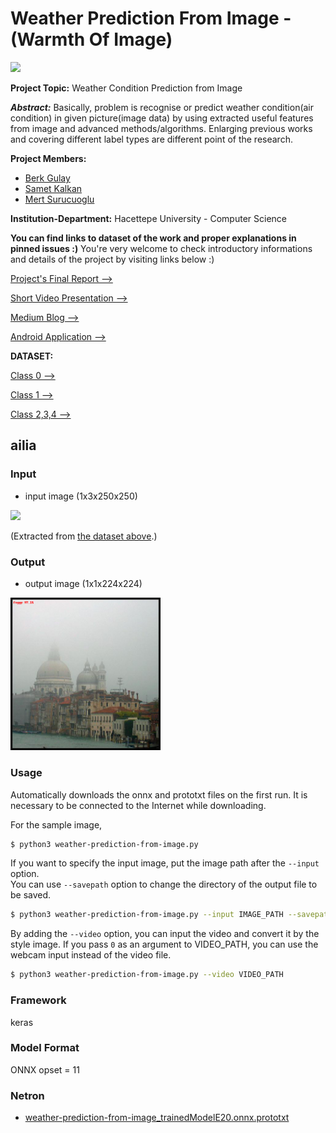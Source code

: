 # Weather Prediction From Image - (Warmth Of Image)


![](https://user-images.githubusercontent.com/20780894/35770726-967a4198-0931-11e8-93a2-c6b8cb826210.jpg)

**Project Topic:** Weather Condition Prediction from Image

**_Abstract:_** Basically, problem is recognise or predict weather condition(air condition) in given picture(image data) by using extracted useful features from image and advanced methods/algorithms. Enlarging previous works and covering different label types are different point of the research.


**Project Members:** 
- [Berk Gulay](https://www.linkedin.com/in/berk-gulay97/)
- [Samet Kalkan](https://www.linkedin.com/in/sametkalkan/)
- [Mert Surucuoglu](https://www.linkedin.com/in/mertsurucu/)

**Institution-Department:** Hacettepe University - Computer Science

**You can find links to dataset of the work and proper explanations in pinned issues :)**
You're very welcome to check introductory informations and details of the project by visiting links below :)

[Project's Final Report -->](https://drive.google.com/open?id=1HFyAUvnkS61Xat9cUBAhG-4hvwR1T8lb)

[Short Video Presentation -->](https://www.youtube.com/watch?v=TdzUGoS2F80&t=7s)

[Medium Blog -->](https://medium.com/warmthofimage)

[Android Application -->](https://play.google.com/store/apps/details?id=com.kalkan.weatherprediction)


**DATASET:**

[Class 0 -->](https://drive.google.com/open?id=1j9nLFoAA5xxC5DplQd-mgbysVsMcJEcz)

[Class 1 -->](https://drive.google.com/open?id=1KO0ryOH6j4pFYTJpSyGxL1iH1f84dNU7)

[Class 2,3,4 -->](https://drive.google.com/open?id=1MWLGbv82_aEZo3h84pQAMRHkvCvsWSkA)

## ailia
### Input
- input image (1x3x250x250)

<img src="./data/img/00001.png" width="240px">

(Extracted from [the dataset above](http://cs.nyu.edu/~silberman/datasets/nyu_depth_v2.html).)

### Output
- output image (1x1x224x224)

<img src="./output.png" width="240px">

### Usage
Automatically downloads the onnx and prototxt files on the first run.
It is necessary to be connected to the Internet while downloading.

For the sample image,
``` bash
$ python3 weather-prediction-from-image.py
```

If you want to specify the input image, put the image path after the `--input` option.  
You can use `--savepath` option to change the directory of the output file to be saved.
```bash
$ python3 weather-prediction-from-image.py --input IMAGE_PATH --savepath SAVE_IMAGE_PATH
```

By adding the `--video` option, you can input the video and convert it by the style image.
If you pass `0` as an argument to VIDEO_PATH, you can use the webcam input instead of the video file.
```bash
$ python3 weather-prediction-from-image.py --video VIDEO_PATH
```

### Framework
keras

### Model Format
ONNX opset = 11

### Netron
- [weather-prediction-from-image_trainedModelE20.onnx.prototxt](https://netron.app/?url=https://storage.googleapis.com/ailia-models/weather-prediction-from-image/weather-prediction-from-image_trainedModelE20.onnx.prototxt)
